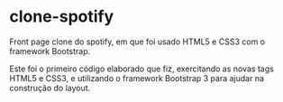 # clone-spotify
Front page clone do spotify, em que foi usado HTML5 e CSS3 com o framework Bootstrap.

Este foi o primeiro código elaborado que fiz, exercitando as novas tags HTML5 e CSS3, e utilizando o framework Bootstrap 3 para ajudar na construção do layout.
